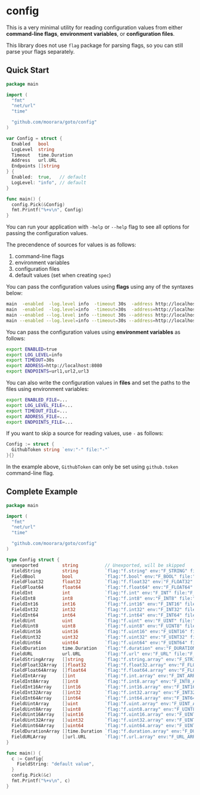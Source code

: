# config

This is a very minimal utility for reading configuration values from either
**command-line flags**, **environment variables**, or **configuration files**.

This library does not use `flag` package for parsing flags, so you can still parse your flags separately.

## Quick Start

```go
package main

import (
  "fmt"
  "net/url"
  "time"

  "github.com/moorara/goto/config"
)

var Config = struct {
  Enabled   bool
  LogLevel  string
  Timeout   time.Duration
  Address   url.URL
  Endpoints []string
} {
  Enabled:  true,   // default
  LogLevel: "info", // default
}

func main() {
  config.Pick(&Config)
  fmt.Printf("%+v\n", Config)
}
```

You can run your application with `-help` or `--help` flag to see all options for passing the configuration values.

The precendence of sources for values is as follows:

  1. command-line flags
  2. environment variables
  3. configuration files
  4. default values (set when creating `spec`)

You can pass the configuration values using **flags** using any of the syntaxes below:

```bash
main  -enabled  -log.level info  -timeout 30s  -address http://localhost:8080  -endpoints url1,url2,url3
main  -enabled  -log.level=info  -timeout=30s  -address=http://localhost:8080  -endpoints=url1,url2,url3
main --enabled --log.level info --timeout 30s --address http://localhost:8080 --endpoints url1,url2,url3
main --enabled --log.level=info --timeout=30s --address=http://localhost:8080 --endpoints=url1,url2,url3
```

You can pass the configuration values using **environment variables** as follows:

```bash
export ENABLED=true
export LOG_LEVEL=info
export TIMEOUT=30s
export ADDRESS=http://localhost:8080
export ENDPOINTS=url1,url2,url3
```

You can also write the configuration values in **files**
and set the paths to the files using environment variables:

```bash
export ENABLED_FILE=...
export LOG_LEVEL_FILE=...
export TIMEOUT_FILE=...
export ADDRESS_FILE=...
export ENDPOINTS_FILE=...
```

If you want to skip a source for reading values, use `-` as follows:

```go
Config := struct {
  GithubToken string `env:"-" file:"-"`
}{}
```

In the example above, `GithubToken` can only be set using `github.token` command-line flag.

## Complete Example

```go
package main

import (
  "fmt"
  "net/url"
  "time"

  "github.com/moorara/goto/config"
)

type Config struct {
  unexported         string          // Unexported, will be skipped
  FieldString        string          `flag:"f.string" env:"F_STRING" file:"F_STRING_FILE"`
  FieldBool          bool            `flag:"f.bool" env:"F_BOOL" file:"F_BOOL_FILE"`
  FieldFloat32       float32         `flag:"f.float32" env:"F_FLOAT32" file:"F_FLOAT32_FILE"`
  FieldFloat64       float64         `flag:"f.float64" env:"F_FLOAT64" file:"F_FLOAT64_FILE"`
  FieldInt           int             `flag:"f.int" env:"F_INT" file:"F_INT_FILE"`
  FieldInt8          int8            `flag:"f.int8" env:"F_INT8" file:"F_INT8_FILE"`
  FieldInt16         int16           `flag:"f.int16" env:"F_INT16" file:"F_INT16_FILE"`
  FieldInt32         int32           `flag:"f.int32" env:"F_INT32" file:"F_INT32_FILE"`
  FieldInt64         int64           `flag:"f.int64" env:"F_INT64" file:"F_INT64_FILE"`
  FieldUint          uint            `flag:"f.uint" env:"F_UINT" file:"F_UINT_FILE"`
  FieldUint8         uint8           `flag:"f.uint8" env:"F_UINT8" file:"F_UINT8_FILE"`
  FieldUint16        uint16          `flag:"f.uint16" env:"F_UINT16" file:"F_UINT16_FILE"`
  FieldUint32        uint32          `flag:"f.uint32" env:"F_UINT32" file:"F_UINT32_FILE"`
  FieldUint64        uint64          `flag:"f.uint64" env:"F_UINT64" file:"F_UINT64_FILE"`
  FieldDuration      time.Duration   `flag:"f.duration" env:"F_DURATION" file:"F_DURATION_FILE"`
  FieldURL           url.URL         `flag:"f.url" env:"F_URL" file:"F_URL_FILE"`
  FieldStringArray   []string        `flag:"f.string.array" env:"F_STRING_ARRAY" file:"F_STRING_ARRAY_FILE" sep:","`
  FieldFloat32Array  []float32       `flag:"f.float32.array" env:"F_FLOAT32_ARRAY" file:"F_FLOAT32_ARRAY_FILE" sep:","`
  FieldFloat64Array  []float64       `flag:"f.float64.array" env:"F_FLOAT64_ARRAY" file:"F_FLOAT64_ARRAY_FILE" sep:","`
  FieldIntArray      []int           `flag:"f.int.array" env:"F_INT_ARRAY" file:"F_INT_ARRAY_FILE" sep:","`
  FieldInt8Array     []int8          `flag:"f.int8.array" env:"F_INT8_ARRAY" file:"F_INT8_ARRAY_FILE" sep:","`
  FieldInt16Array    []int16         `flag:"f.int16.array" env:"F_INT16_ARRAY" file:"F_INT16_ARRAY_FILE" sep:","`
  FieldInt32Array    []int32         `flag:"f.int32.array" env:"F_INT32_ARRAY" file:"F_INT32_ARRAY_FILE" sep:","`
  FieldInt64Array    []int64         `flag:"f.int64.array" env:"F_INT64_ARRAY" file:"F_INT64_ARRAY_FILE" sep:","`
  FieldUintArray     []uint          `flag:"f.uint.array" env:"F_UINT_ARRAY" file:"F_UINT_ARRAY_FILE" sep:","`
  FieldUint8Array    []uint8         `flag:"f.uint8.array" env:"F_UINT8_ARRAY" file:"F_UINT8_ARRAY_FILE" sep:","`
  FieldUint16Array   []uint16        `flag:"f.uint16.array" env:"F_UINT16_ARRAY" file:"F_UINT16_ARRAY_FILE" sep:","`
  FieldUint32Array   []uint32        `flag:"f.uint32.array" env:"F_UINT32_ARRAY" file:"F_UINT32_ARRAY_FILE" sep:","`
  FieldUint64Array   []uint64        `flag:"f.uint64.array" env:"F_UINT64_ARRAY" file:"F_UINT64_ARRAY_FILE" sep:","`
  FieldDurationArray []time.Duration `flag:"f.duration.array" env:"F_DURATION_ARRAY" file:"F_DURATION_ARRAY_FILE" sep:","`
  FieldURLArray      []url.URL       `flag:"f.url.array" env:"F_URL_ARRAY" file:"F_URL_ARRAY_FILE" sep:","`
}

func main() {
  c := Config{
    FieldString: "default value",
  }
  config.Pick(&c)
  fmt.Printf("%+v\n", c)
}
```
